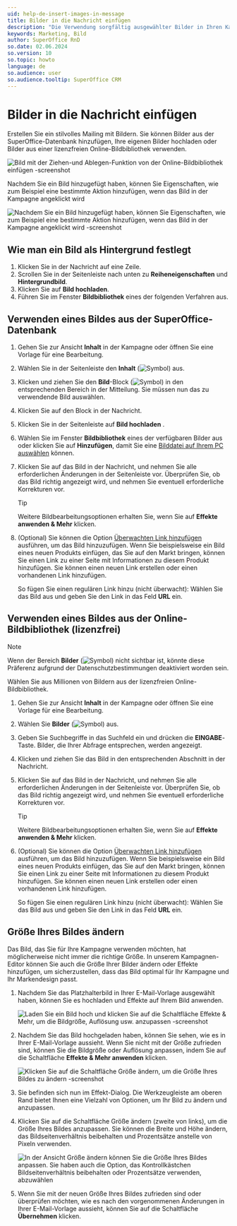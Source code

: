 ```yaml
---
uid: help-de-insert-images-in-message
title: Bilder in die Nachricht einfügen
description: "Die Verwendung sorgfältig ausgewählter Bilder in Ihren Kampagnen kann Ihre Ergebnisse stark beeinflussen. Sie können Ihre eigenen Bilder hochladen oder eines der Millionen von Bildern powered by Unsplash, Pexels und Pixabay in der Online-Bildbibliothek verwenden."
keywords: Marketing, Bild
author: SuperOffice RnD
so.date: 02.06.2024
so.version: 10
so.topic: howto
language: de
so.audience: user
so.audience.tooltip: SuperOffice CRM
---
```


# Bilder in die Nachricht einfügen

Erstellen Sie ein stilvolles Mailing mit Bildern. Sie können Bilder aus der SuperOffice-Datenbank hinzufügen, Ihre eigenen Bilder hochladen oder Bilder aus einer lizenzfreien Online-Bildbibliothek verwenden.

![Bild mit der Ziehen-und Ablegen-Funktion von der Online-Bildbibliothek einfügen -screenshot][img3]

Nachdem Sie ein Bild hinzugefügt haben, können Sie Eigenschaften, wie zum Beispiel eine bestimmte Aktion hinzufügen, wenn das Bild in der Kampagne angeklickt wird

![Nachdem Sie ein Bild hinzugefügt haben, können Sie Eigenschaften, wie zum Beispiel eine bestimmte Aktion hinzufügen, wenn das Bild in der Kampagne angeklickt wird -screenshot][img4]

## Wie man ein Bild als Hintergrund festlegt

1. Klicken Sie in der Nachricht auf eine Zeile.
2. Scrollen Sie in der Seitenleiste nach unten zu **Reiheneigenschaften** und **Hintergrundbild**.
3. Klicken Sie auf **Bild hochladen**.
4. Führen Sie im Fenster **Bildbibliothek** eines der folgenden Verfahren aus.

## Verwenden eines Bildes aus der SuperOffice-Datenbank

1. Gehen Sie zur Ansicht **Inhalt** in der Kampagne oder öffnen Sie eine Vorlage für eine Bearbeitung.

2. Wählen Sie in der Seitenleiste den **Inhalt** (![Symbol][img1]) aus.

3. Klicken und ziehen Sie den **Bild**-Block (![Symbol][img1]) in den entsprechenden Bereich in der Mitteilung. Sie müssen nun das zu verwendende Bild auswählen.

4. Klicken Sie auf den Block in der Nachricht.

5. Klicken Sie in der Seitenleiste auf **Bild hochladen** .

6. Wählen Sie im Fenster **Bildbibliothek** eines der verfügbaren Bilder aus oder klicken Sie auf **Hinzufügen**, damit Sie eine [Bilddatei auf Ihrem PC auswählen][1] können.

7. Klicken Sie auf das Bild in der Nachricht, und nehmen Sie alle erforderlichen Änderungen in der Seitenleiste vor. Überprüfen Sie, ob das Bild richtig angezeigt wird, und nehmen Sie eventuell erforderliche Korrekturen vor.

    > [!TIP]
    > Weitere Bildbearbeitungsoptionen erhalten Sie, wenn Sie auf **Effekte anwenden & Mehr** klicken.

8. (Optional) Sie können die Option [Überwachten Link hinzufügen][2] ausführen, um das Bild hinzuzufügen. Wenn Sie beispielsweise ein Bild eines neuen Produkts einfügen, das Sie auf den Markt bringen, können Sie einen Link zu einer Seite mit Informationen zu diesem Produkt hinzufügen. Sie können einen neuen Link erstellen oder einen vorhandenen Link hinzufügen.

    So fügen Sie einen regulären Link hinzu (nicht überwacht): Wählen Sie das Bild aus und geben Sie den Link in das Feld **URL** ein.

## Verwenden eines Bildes aus der Online-Bildbibliothek (lizenzfrei)

> [!NOTE]
> Wenn der Bereich **Bilder** (![Symbol][img2]) nicht sichtbar ist, könnte diese Präferenz aufgrund der Datenschutzbestimmungen deaktiviert worden sein.

Wählen Sie aus Millionen von Bildern aus der lizenzfreien Online-Bildbibliothek.

1. Gehen Sie zur Ansicht **Inhalt** in der Kampagne oder öffnen Sie eine Vorlage für eine Bearbeitung.

2. Wählen Sie **Bilder** (![Symbol][img2]) aus.

3. Geben Sie Suchbegriffe in das Suchfeld ein und drücken die **EINGABE**-Taste. Bilder, die Ihrer Abfrage entsprechen, werden angezeigt.

4. Klicken und ziehen Sie das Bild in den entsprechenden Abschnitt in der Nachricht.

5. Klicken Sie auf das Bild in der Nachricht, und nehmen Sie alle erforderlichen Änderungen in der Seitenleiste vor. Überprüfen Sie, ob das Bild richtig angezeigt wird, und nehmen Sie eventuell erforderliche Korrekturen vor.

    > [!TIP]
    > Weitere Bildbearbeitungsoptionen erhalten Sie, wenn Sie auf **Effekte anwenden & Mehr** klicken.

6. (Optional) Sie können die Option [Überwachten Link hinzufügen][2] ausführen, um das Bild hinzuzufügen. Wenn Sie beispielsweise ein Bild eines neuen Produkts einfügen, das Sie auf den Markt bringen, können Sie einen Link zu einer Seite mit Informationen zu diesem Produkt hinzufügen. Sie können einen neuen Link erstellen oder einen vorhandenen Link hinzufügen.

    So fügen Sie einen regulären Link hinzu (nicht überwacht): Wählen Sie das Bild aus und geben Sie den Link in das Feld **URL** ein.

## Größe Ihres Bildes ändern

Das Bild, das Sie für Ihre Kampagne verwenden möchten, hat möglicherweise nicht immer die richtige Größe. In unserem Kampagnen-Editor können Sie auch die Größe Ihrer Bilder ändern oder Effekte hinzufügen, um sicherzustellen, dass das Bild optimal für Ihr Kampagne und Ihr Markendesign passt.

1. Nachdem Sie das Platzhalterbild in Ihrer E-Mail-Vorlage ausgewählt haben, können Sie es hochladen und Effekte auf Ihrem Bild anwenden.

    ![Laden Sie ein Bild hoch und klicken Sie auf die Schaltfläche Effekte & Mehr, um die Bildgröße, Auflösung usw. anzupassen -screenshot][img5]

2. Nachdem Sie das Bild hochgeladen haben, können Sie sehen, wie es in Ihrer E-Mail-Vorlage aussieht. Wenn Sie nicht mit der Größe zufrieden sind, können Sie die Bildgröße oder Auflösung anpassen, indem Sie auf die Schaltfläche **Effekte & Mehr anwenden** klicken.

    ![Klicken Sie auf die Schaltfläche Größe ändern, um die Größe Ihres Bildes zu ändern -screenshot][img6]

3. Sie befinden sich nun im Effekt-Dialog. Die Werkzeugleiste am oberen Rand bietet Ihnen eine Vielzahl von Optionen, um Ihr Bild zu ändern und anzupassen.

4. Klicken Sie auf die Schaltfläche Größe ändern (zweite von links), um die Größe Ihres Bildes anzupassen. Sie können die Breite und Höhe ändern, das Bildseitenverhältnis beibehalten und Prozentsätze anstelle von Pixeln verwenden.

    ![In der Ansicht Größe ändern können Sie die Größe Ihres Bildes anpassen. Sie haben auch die Option, das Kontrollkästchen Bildseitenverhältnis beibehalten oder Prozentsätze verwenden, abzuwählen][img7]

5. Wenn Sie mit der neuen Größe Ihres Bildes zufrieden sind oder überprüfen möchten, wie es nach den vorgenommenen Änderungen in Ihrer E-Mail-Vorlage aussieht, können Sie auf die Schaltfläche **Übernehmen** klicken.

<!-- Referenced links -->
[1]: ../../learn/add-images.md
[2]: ../../tracked-links/learn/add-tracked-link-to-msg.md

<!-- Referenced images -->
[img1]: ../../../../media/icons/marketing-and-forms/side-panel-content-small.png
[img2]: ../../../../media/icons/marketing-and-forms/side-panel-images-small.png
[img3]: ../../../../media/loc/en/marketing/mailing-image-add-from-onlinelibrary.png
[img4]: ../../../../media/loc/en/marketing/add-action-properties.png
[img5]: ../../../../media/loc/en/marketing/apply-effects.png
[img6]: ../../../../media/loc/en/marketing/resize-image.png
[img7]: ../../../../media/loc/en/marketing/change-size-of-your-image.png
